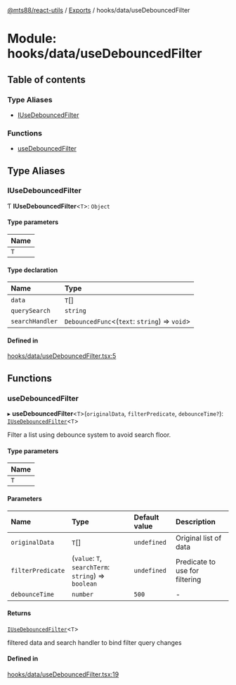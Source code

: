 [@mts88/react-utils](../README.md) / [Exports](../modules.md) / hooks/data/useDebouncedFilter

# Module: hooks/data/useDebouncedFilter

## Table of contents

### Type Aliases

- [IUseDebouncedFilter](hooks_data_useDebouncedFilter.md#iusedebouncedfilter)

### Functions

- [useDebouncedFilter](hooks_data_useDebouncedFilter.md#usedebouncedfilter)

## Type Aliases

### IUseDebouncedFilter

Ƭ **IUseDebouncedFilter**<`T`\>: `Object`

#### Type parameters

| Name |
| :------ |
| `T` |

#### Type declaration

| Name | Type |
| :------ | :------ |
| `data` | `T`[] |
| `querySearch` | `string` |
| `searchHandler` | `DebouncedFunc`<(`text`: `string`) => `void`\> |

#### Defined in

[hooks/data/useDebouncedFilter.tsx:5](https://github.com/mts88/react-utils/blob/efeb83f/lib/hooks/data/useDebouncedFilter.tsx#L5)

## Functions

### useDebouncedFilter

▸ **useDebouncedFilter**<`T`\>(`originalData`, `filterPredicate`, `debounceTime?`): [`IUseDebouncedFilter`](hooks_data_useDebouncedFilter.md#iusedebouncedfilter)<`T`\>

Filter a list using debounce system to avoid search floor.

#### Type parameters

| Name |
| :------ |
| `T` |

#### Parameters

| Name | Type | Default value | Description |
| :------ | :------ | :------ | :------ |
| `originalData` | `T`[] | `undefined` | Original list of data |
| `filterPredicate` | (`value`: `T`, `searchTerm`: `string`) => `boolean` | `undefined` | Predicate to use for filtering |
| `debounceTime` | `number` | `500` | - |

#### Returns

[`IUseDebouncedFilter`](hooks_data_useDebouncedFilter.md#iusedebouncedfilter)<`T`\>

filtered data and search handler to bind filter query changes

#### Defined in

[hooks/data/useDebouncedFilter.tsx:19](https://github.com/mts88/react-utils/blob/efeb83f/lib/hooks/data/useDebouncedFilter.tsx#L19)
